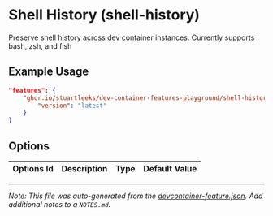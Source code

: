 
# Shell History (shell-history)

Preserve shell history across dev container instances. Currently supports bash, zsh, and fish

## Example Usage

```json
"features": {
    "ghcr.io/stuartleeks/dev-container-features-playground/shell-history:0": {
        "version": "latest"
    }
}
```

## Options

| Options Id | Description | Type | Default Value |
|-----|-----|-----|-----|




---

_Note: This file was auto-generated from the [devcontainer-feature.json](https://github.com/stuartleeks/dev-container-features-playground/blob/main/src/shell-history/devcontainer-feature.json).  Add additional notes to a `NOTES.md`._

